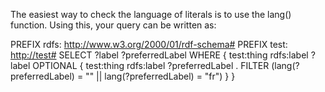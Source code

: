 The easiest way to check the language of literals is to use the lang() function. Using this, your query can be written as:

PREFIX rdfs: <http://www.w3.org/2000/01/rdf-schema#>
PREFIX test: <http://test#>
SELECT ?label ?preferredLabel
WHERE {
test:thing rdfs:label ?label
OPTIONAL {
test:thing rdfs:label ?preferredLabel .
FILTER (lang(?preferredLabel) = "" || lang(?preferredLabel) = "fr")
}
}
